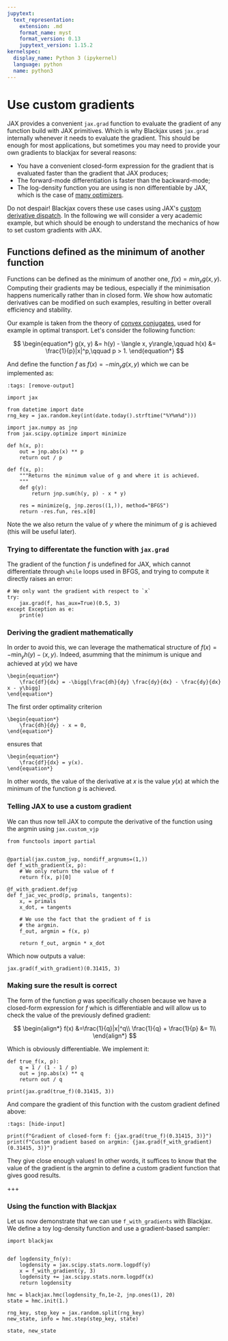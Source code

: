 ```yaml
---
jupytext:
  text_representation:
    extension: .md
    format_name: myst
    format_version: 0.13
    jupytext_version: 1.15.2
kernelspec:
  display_name: Python 3 (ipykernel)
  language: python
  name: python3
---
```


# Use custom gradients


JAX provides a convenient `jax.grad` function to evaluate the gradient of any function build with JAX primitives. Which is why Blackjax uses `jax.grad` internally whenever it needs to evaluate the gradient. This should be enough for most applications, but sometimes you may need to provide your own gradients to blackjax for several reasons:

- You have a convenient closed-form expression for the gradient that is evaluated faster than the gradient that JAX produces;
- The forward-mode differentiation is faster than the backward-mode;
- The log-density function you are using is non differentiable by JAX, which is the case of [many optimizers](https://github.com/google/jaxopt).

Do not despair! Blackjax covers these use cases using JAX's [custom derivative dispatch](https://jax.readthedocs.io/en/latest/notebooks/Custom_derivative_rules_for_Python_code.html). In the following we will consider a very academic example, but which should be enough to understand the mechanics of how to set custom gradients with JAX.

## Functions defined as the minimum of another function

Functions can be defined as the minimum of another one, $f(x) = min_{y} g(x,y)$. Computing their gradients may be tedious, especially if the minimisation happens numerically rather than in closed form. We show how automatic derivatives can be modified on such examples, resulting in better overall efficiency and stability.

Our example is taken from the theory of [convex conjugates](https://en.wikipedia.org/wiki/Convex_conjugate), used for example in optimal transport. Let's consider the following function:

$$
\begin{equation*}
g(x, y) &= h(y) - \langle x, y\rangle,\qquad h(x) &= \frac{1}{p}|x|^p,\qquad p > 1.
\end{equation*}
$$

And define the function $f$ as $f(x) = -min_y g(x, y)$ which we can be implemented as:

```{code-cell} ipython3
:tags: [remove-output]

import jax

from datetime import date
rng_key = jax.random.key(int(date.today().strftime("%Y%m%d")))
```

```{code-cell} ipython3
import jax.numpy as jnp
from jax.scipy.optimize import minimize

def h(x, p):
    out = jnp.abs(x) ** p
    return out / p

def f(x, p):
    """Returns the minimum value of g and where it is achieved.
    """
    def g(y):
        return jnp.sum(h(y, p) - x * y)

    res = minimize(g, jnp.zeros((1,)), method="BFGS")
    return -res.fun, res.x[0]
```

Note the we also return the value of $y$ where the minimum of $g$ is achieved (this will be useful later).


### Trying to differentate the function with `jax.grad`

The gradient of the function $f$ is undefined for JAX, which cannot differentiate through `while` loops used in BFGS, and trying to compute it directly raises an error:

```{code-cell} ipython3
# We only want the gradient with respect to `x`
try:
    jax.grad(f, has_aux=True)(0.5, 3)
except Exception as e:
    print(e)
```

### Deriving the gradient mathematically

In order to avoid this, we can leverage the mathematical structure of $f(x) = -\min_y h(y) - \langle x, y\rangle$. Indeed, asumming that the minimum is unique and achieved at $y(x)$ we have

```{math}
\begin{equation*}
    \frac{df}{dx} = -\bigg[\frac{dh}{dy} \frac{dy}{dx} - \frac{dy}{dx} x - y\bigg]
\end{equation*}
```

The first order optimality criterion

```{math}
\begin{equation*}
    \frac{dh}{dy} - x = 0,
\end{equation*}
```

ensures that

```{math}
\begin{equation*}
    \frac{df}{dx} = y(x).
\end{equation*}
```

In other words, the value of the derivative at $x$ is the value $y(x)$ at which the minimum of the function $g$ is achieved.


### Telling JAX to use a custom gradient

We can thus now tell JAX to compute the derivative of the function using the argmin using `jax.custom_vjp`

```{code-cell} ipython3
from functools import partial


@partial(jax.custom_jvp, nondiff_argnums=(1,))
def f_with_gradient(x, p):
    # We only return the value of f
    return f(x, p)[0]

@f_with_gradient.defjvp
def f_jac_vec_prod(p, primals, tangents):
    x, = primals
    x_dot, = tangents

    # We use the fact that the gradient of f is
    # the argmin.
    f_out, argmin = f(x, p)

    return f_out, argmin * x_dot
```

Which now outputs a value:

```{code-cell} ipython3
jax.grad(f_with_gradient)(0.31415, 3)
```

### Making sure the result is correct

The form of the function $g$ was specifically chosen because we have a closed-form expression for $f$ which is differentiable and will allow us to check the value of the previously defined gradient:

$$
\begin{align*}
f(x) &=\frac{1}{q}|x|^q\\
\frac{1}{q} + \frac{1}{p} &= 1\\
\end{align*}
$$

Which is obviously differentiable. We implement it:

```{code-cell} ipython3
def true_f(x, p):
    q = 1 / (1 - 1 / p)
    out = jnp.abs(x) ** q
    return out / q

print(jax.grad(true_f)(0.31415, 3))
```

And compare the gradient of this function with the custom gradient defined above:

```{code-cell} ipython3
:tags: [hide-input]

print(f"Gradient of closed-form f: {jax.grad(true_f)(0.31415, 3)}")
print(f"Custom gradient based on argmin: {jax.grad(f_with_gradient)(0.31415, 3)}")
```

They give close enough values! In other words, it suffices to know that the value of the gradient is the argmin to define a custom gradient function that gives good results.

+++

### Using the function with Blackjax


Let us now demonstrate that we can use `f_with_gradients` with Blackjax. We define a toy log-density function and use a gradient-based sampler:

```{code-cell} ipython3
import blackjax


def logdensity_fn(y):
    logdensity = jax.scipy.stats.norm.logpdf(y)
    x = f_with_gradient(y, 3)
    logdensity += jax.scipy.stats.norm.logpdf(x)
    return logdensity

hmc = blackjax.hmc(logdensity_fn,1e-2, jnp.ones(1), 20)
state = hmc.init(1.)

rng_key, step_key = jax.random.split(rng_key)
new_state, info = hmc.step(step_key, state)
```

```{code-cell} ipython3
state, new_state
```

